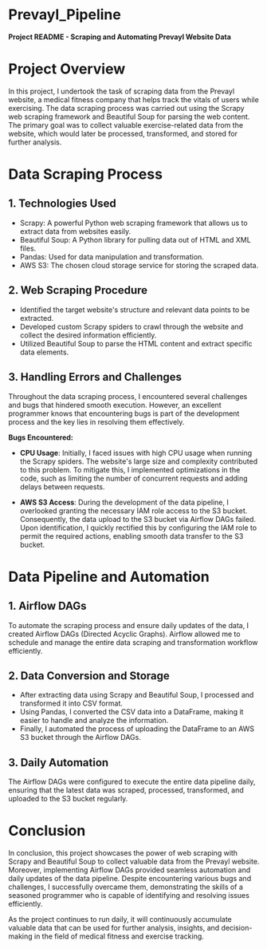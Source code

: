 # Prevayl_Pipeline
**Project README - Scraping and Automating Prevayl Website Data**

# Project Overview

In this project, I undertook the task of scraping data from the Prevayl website, a medical fitness company that helps track the vitals of users while exercising. The data scraping process was carried out using the Scrapy web scraping framework and Beautiful Soup for parsing the web content. The primary goal was to collect valuable exercise-related data from the website, which would later be processed, transformed, and stored for further analysis.

# Data Scraping Process

## 1. Technologies Used

- Scrapy: A powerful Python web scraping framework that allows us to extract data from websites easily.
- Beautiful Soup: A Python library for pulling data out of HTML and XML files.
- Pandas: Used for data manipulation and transformation.
- AWS S3: The chosen cloud storage service for storing the scraped data.

## 2. Web Scraping Procedure

- Identified the target website's structure and relevant data points to be extracted.
- Developed custom Scrapy spiders to crawl through the website and collect the desired information efficiently.
- Utilized Beautiful Soup to parse the HTML content and extract specific data elements.

## 3. Handling Errors and Challenges

Throughout the data scraping process, I encountered several challenges and bugs that hindered smooth execution. However, an excellent programmer knows that encountering bugs is part of the development process and the key lies in resolving them effectively.

**Bugs Encountered:**

- **CPU Usage**: Initially, I faced issues with high CPU usage when running the Scrapy spiders. The website's large size and complexity contributed to this problem. To mitigate this, I implemented optimizations in the code, such as limiting the number of concurrent requests and adding delays between requests.

- **AWS S3 Access**: During the development of the data pipeline, I overlooked granting the necessary IAM role access to the S3 bucket. Consequently, the data upload to the S3 bucket via Airflow DAGs failed. Upon identification, I quickly rectified this by configuring the IAM role to permit the required actions, enabling smooth data transfer to the S3 bucket.

# Data Pipeline and Automation

## 1. Airflow DAGs

To automate the scraping process and ensure daily updates of the data, I created Airflow DAGs (Directed Acyclic Graphs). Airflow allowed me to schedule and manage the entire data scraping and transformation workflow efficiently.

## 2. Data Conversion and Storage

- After extracting data using Scrapy and Beautiful Soup, I processed and transformed it into CSV format.
- Using Pandas, I converted the CSV data into a DataFrame, making it easier to handle and analyze the information.
- Finally, I automated the process of uploading the DataFrame to an AWS S3 bucket through the Airflow DAGs.

## 3. Daily Automation

The Airflow DAGs were configured to execute the entire data pipeline daily, ensuring that the latest data was scraped, processed, transformed, and uploaded to the S3 bucket regularly.

# Conclusion

In conclusion, this project showcases the power of web scraping with Scrapy and Beautiful Soup to collect valuable data from the Prevayl website. Moreover, implementing Airflow DAGs provided seamless automation and daily updates of the data pipeline. Despite encountering various bugs and challenges, I successfully overcame them, demonstrating the skills of a seasoned programmer who is capable of identifying and resolving issues efficiently.

As the project continues to run daily, it will continuously accumulate valuable data that can be used for further analysis, insights, and decision-making in the field of medical fitness and exercise tracking.
